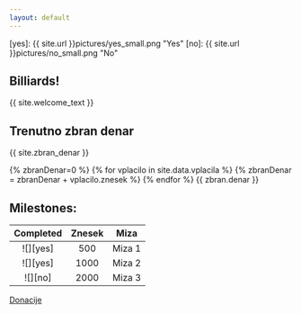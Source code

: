 ```yaml
---
layout: default
---
```


[yes]: {{ site.url }}pictures/yes_small.png "Yes"
[no]: {{ site.url }}pictures/no_small.png "No"

## Billiards!

{{ site.welcome_text }}

## Trenutno zbran denar
{{ site.zbran_denar }}

{% zbranDenar=0 %}
{% for vplacilo in site.data.vplacila %}
{%   zbranDenar = zbranDenar + vplacilo.znesek %}
{% endfor %}
{{ zbran.denar }}

## Milestones:

|Completed | Znesek | Miza |
| :---: | :---: | :---: |
| ![][yes] | 500 | Miza 1 |
| ![][yes] | 1000 | Miza 2 |
| ![][no] | 2000 | Miza 3 |

[Donacije](../donacije)
